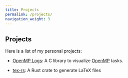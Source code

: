 ```yaml
---
title: Projects
permalink: /projects/
navigation_weight: 3
---
```


## Projects

Here is a list of my personal projects:

* [OpenMP Logs](/projects/omp_logs):
A C library to visualize [OpenMP](https://www.openmp.org/) tasks.

* [tex-rs](/projects/tex_rs):
A Rust crate to generate LaTeX files
